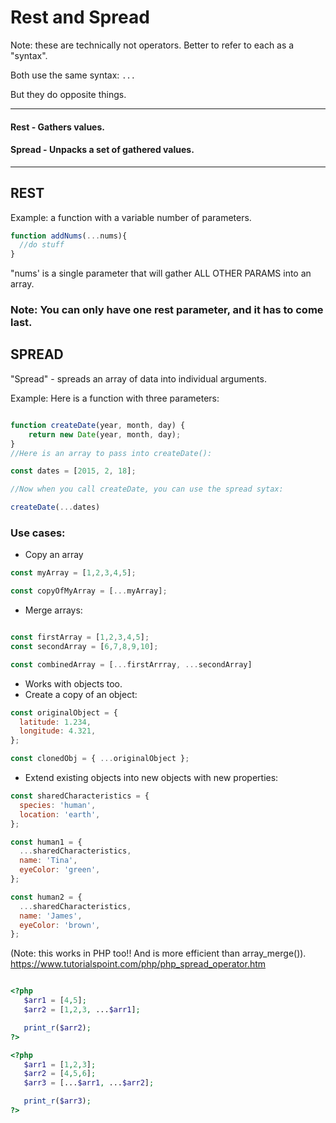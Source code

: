 # Rest and Spread

Note: these are technically not operators. Better to refer to each as a "syntax".

Both use the same syntax: `...`

But they do opposite things.

----------------------------------------

#### Rest - Gathers values.

#### Spread - Unpacks a set of gathered values.

----------------------------------------

## REST

Example: a function with a variable number of parameters.

```js
function addNums(...nums){
  //do stuff
}

```
"nums' is a single parameter that will gather ALL OTHER PARAMS into an array.

### Note: You can only have one rest parameter, and it has to come last.

## SPREAD

"Spread" - spreads an array of data into individual arguments.

Example: Here is a function with three parameters:

```js

function createDate(year, month, day) {
    return new Date(year, month, day);
}
//Here is an array to pass into createDate():

const dates = [2015, 2, 18];

//Now when you call createDate, you can use the spread sytax:

createDate(...dates)
```
### Use cases:

- Copy an array

```js
const myArray = [1,2,3,4,5];

const copyOfMyArray = [...myArray];
```

- Merge arrays:
```js

const firstArray = [1,2,3,4,5];
const secondArray = [6,7,8,9,10];

const combinedArray = [...firstArrray, ...secondArray]
```

- Works with objects too.
- Create a copy of an object:
```js
const originalObject = {
  latitude: 1.234,
  longitude: 4.321,
};

const clonedObj = { ...originalObject };

```

- Extend existing objects into new objects with new properties:
```js
const sharedCharacteristics = {
  species: 'human',
  location: 'earth',
};

const human1 = {
  ...sharedCharacteristics,
  name: 'Tina',
  eyeColor: 'green',
};

const human2 = {
  ...sharedCharacteristics,
  name: 'James',
  eyeColor: 'brown',
};
```
(Note: this works in PHP too!! And is more efficient than array_merge()).
https://www.tutorialspoint.com/php/php_spread_operator.htm

```php

<?php
   $arr1 = [4,5];
   $arr2 = [1,2,3, ...$arr1];

   print_r($arr2);
?>

<?php
   $arr1 = [1,2,3];
   $arr2 = [4,5,6];
   $arr3 = [...$arr1, ...$arr2];

   print_r($arr3);
?>


```